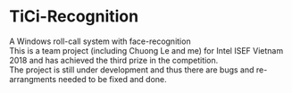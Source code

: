 # TiCi-Recognition
A Windows roll-call system with face-recognition <br/>
This is a team project (including Chuong Le and me) for Intel ISEF Vietnam 2018 and has achieved the third prize in the competition. <br/>
The project is still under development and thus there are bugs and re-arrangments needed to be fixed and done.
